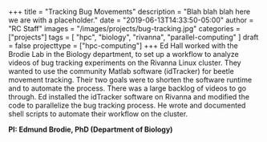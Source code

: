 +++
title = "Tracking Bug Movements"
description = "Blah blah blah here we are with a placeholder."
date = "2019-06-13T14:33:50-05:00"
author = "RC Staff"
images = "/images/projects/bug-tracking.jpg"
categories = ["projects"]
tags = [
  "hpc",
  "biology",
  "rivanna",
  "parallel-computing"
]
draft = false
projecttype = ["hpc-computing"]
+++
Ed Hall worked with the Brodie Lab in the Biology department, to set up a workflow to analyze videos of bug tracking experiments on the Rivanna Linux cluster. They wanted to use the community Matlab software (idTracker) for beetle movement tracking. Their two goals were to shorten the software runtime and to automate the process. There was a large backlog of videos to go through. Ed installed the idTracker software on Rivanna and modified the code to parallelize the bug tracking process. He wrote and documented shell scripts to automate their workflow on the cluster.


**PI: Edmund Brodie, PhD (Department of Biology)**
